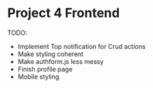 # Project 4 Frontend

TODO:
- Implement Top notification for Crud actions
- Make styling coherent
- Make authform.js less messy
- Finish profile page
- Mobile styling

